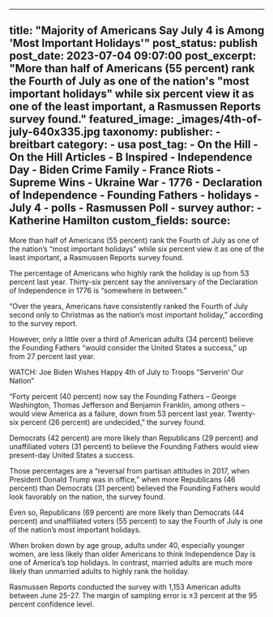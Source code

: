 
---
title: "Majority of Americans Say July 4 is Among &#39;Most Important Holidays&#39;" 
post_status: publish
post_date: 2023-07-04 09:07:00 
post_excerpt: "More than half of Americans (55 percent) rank the Fourth of July as one of the nation&#39;s &quot;most important holidays&quot; while six percent view it as one of the least important, a Rasmussen Reports survey found."
featured_image: _images/4th-of-july-640x335.jpg 
taxonomy:
    publisher:
        - breitbart
    category:
        - usa 
    post_tag:
        - On the Hill
        - On the Hill Articles
        - B Inspired
        - Independence Day
        - Biden Crime Family
        - France Riots
        - Supreme Wins
        - Ukraine War
        - 1776
        - Declaration of Independence
        - Founding Fathers
        - holidays
        - July 4
        - polls
        - Rasmussen Poll
        - survey
    author:
        - Katherine Hamilton
custom_fields:
    source: 
---
More than half of Americans (55 percent) rank the Fourth of July as one of the nation’s “most important holidays” while six percent view it as one of the least important, a Rasmussen Reports survey found.

The percentage of Americans who highly rank the holiday is up from 53 percent last year. Thirty-six percent say the anniversary of the Declaration of Independence in 1776 is “somewhere in between.”

“Over the years, Americans have consistently ranked the Fourth of July second only to Christmas as the nation’s most important holiday,” according to the survey report.

However, only a little over a third of American adults (34 percent) believe the Founding Fathers “would consider the United States a success,” up from 27 percent last year.

WATCH: Joe Biden Wishes Happy 4th of July to Troops “Serverin’ Our Nation”

“Forty percent (40 percent) now say the Founding Fathers – George Washington, Thomas Jefferson and Benjamin Franklin, among others – would view America as a failure, down from 53 percent last year. Twenty-six percent (26 percent) are undecided,” the survey found.

Democrats (42 percent) are more likely than Republicans (29 percent) and unaffiliated voters (31 percent) to believe the Founding Fathers would view present-day United States a success.

Those percentages are a “reversal from partisan attitudes in 2017, when President Donald Trump was in office,” when more Republicans (46 percent) than Democrats (31 percent) believed the Founding Fathers would look favorably on the nation, the survey found.

Even so, Republicans (69 percent) are more likely than Democrats (44 percent) and unaffiliated voters (55 percent) to say the Fourth of July is one of the nation’s most important holidays.

When broken down by age group, adults under 40, especially younger women, are less likely than older Americans to think Independence Day is one of America’s top holidays. In contrast, married adults are much more likely than unmarried adults to highly rank the holiday.

Rasmussen Reports conducted the survey with 1,153 American adults between June 25-27. The margin of sampling error is ±3 percent at the 95 percent confidence level. 